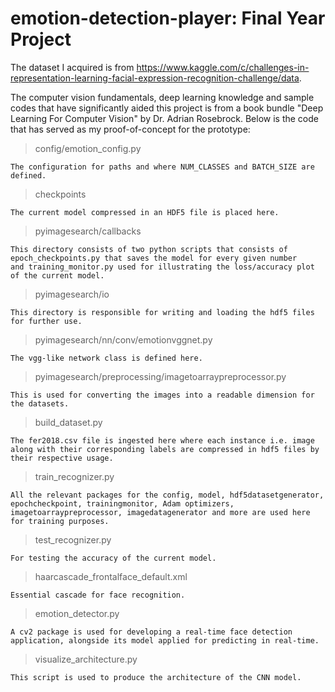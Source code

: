 # emotion-detection-player: Final Year Project

The dataset I acquired is from https://www.kaggle.com/c/challenges-in-representation-learning-facial-expression-recognition-challenge/data.

The computer vision fundamentals, deep learning knowledge and sample codes that have significantly aided this project
is from a book bundle "Deep Learning For Computer Vision" by Dr. Adrian Rosebrock. Below is the code that has served as my proof-of-concept for the prototype:

> config/emotion_config.py

	The configuration for paths and where NUM_CLASSES and BATCH_SIZE are defined.

> checkpoints

	The current model compressed in an HDF5 file is placed here.

> pyimagesearch/callbacks

	This directory consists of two python scripts that consists of epoch_checkpoints.py that saves the model for every given number
	and training_monitor.py used for illustrating the loss/accuracy plot of the current model.

> pyimagesearch/io	

	This directory is responsible for writing and loading the hdf5 files for further use.
		
> pyimagesearch/nn/conv/emotionvggnet.py

	The vgg-like network class is defined here.
		
> pyimagesearch/preprocessing/imagetoarraypreprocessor.py

	This is used for converting the images into a readable dimension for the datasets. 

> build_dataset.py

	The fer2018.csv file is ingested here where each instance i.e. image along with their corresponding labels are compressed in hdf5 files by their respective usage.
		
> train_recognizer.py

	All the relevant packages for the config, model, hdf5datasetgenerator, epochcheckpoint, trainingmonitor, Adam optimizers, imagetoarraypreprocessor, imagedatagenerator and more are used here for training purposes.

> test_recognizer.py

	For testing the accuracy of the current model. 
		
> haarcascade_frontalface_default.xml

	Essential cascade for face recognition.
		
>emotion_detector.py

	A cv2 package is used for developing a real-time face detection application, alongside its model applied for predicting in real-time.
		
>visualize_architecture.py

	This script is used to produce the architecture of the CNN model. 
	
